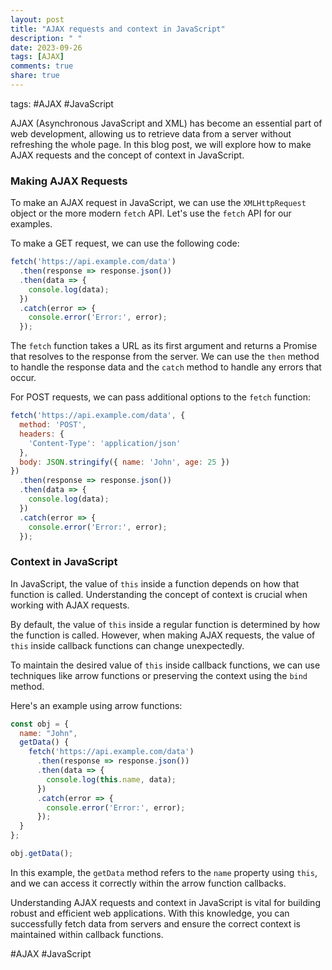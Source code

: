 ```yaml
---
layout: post
title: "AJAX requests and context in JavaScript"
description: " "
date: 2023-09-26
tags: [AJAX]
comments: true
share: true
---
```

tags: #AJAX #JavaScript

AJAX (Asynchronous JavaScript and XML) has become an essential part of web development, allowing us to retrieve data from a server without refreshing the whole page. In this blog post, we will explore how to make AJAX requests and the concept of context in JavaScript.

### Making AJAX Requests

To make an AJAX request in JavaScript, we can use the `XMLHttpRequest` object or the more modern `fetch` API. Let's use the `fetch` API for our examples.

To make a GET request, we can use the following code:

```javascript
fetch('https://api.example.com/data')
  .then(response => response.json())
  .then(data => {
    console.log(data);
  })
  .catch(error => {
    console.error('Error:', error);
  });
```

The `fetch` function takes a URL as its first argument and returns a Promise that resolves to the response from the server. We can use the `then` method to handle the response data and the `catch` method to handle any errors that occur.

For POST requests, we can pass additional options to the `fetch` function:

```javascript
fetch('https://api.example.com/data', {
  method: 'POST',
  headers: {
    'Content-Type': 'application/json'
  },
  body: JSON.stringify({ name: 'John', age: 25 })
})
  .then(response => response.json())
  .then(data => {
    console.log(data);
  })
  .catch(error => {
    console.error('Error:', error);
  });
```

### Context in JavaScript

In JavaScript, the value of `this` inside a function depends on how that function is called. Understanding the concept of context is crucial when working with AJAX requests.

By default, the value of `this` inside a regular function is determined by how the function is called. However, when making AJAX requests, the value of `this` inside callback functions can change unexpectedly.

To maintain the desired value of `this` inside callback functions, we can use techniques like arrow functions or preserving the context using the `bind` method. 

Here's an example using arrow functions:

```javascript
const obj = {
  name: "John",
  getData() {
    fetch('https://api.example.com/data')
      .then(response => response.json())
      .then(data => {
        console.log(this.name, data);
      })
      .catch(error => {
        console.error('Error:', error);
      });
  }
};

obj.getData();
```

In this example, the `getData` method refers to the `name` property using `this`, and we can access it correctly within the arrow function callbacks.

Understanding AJAX requests and context in JavaScript is vital for building robust and efficient web applications. With this knowledge, you can successfully fetch data from servers and ensure the correct context is maintained within callback functions.

#AJAX #JavaScript